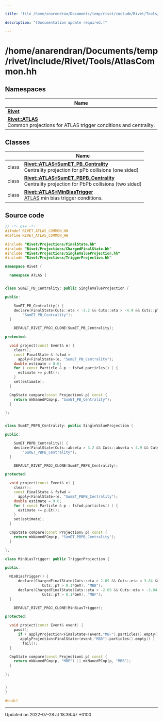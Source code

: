 ```yaml
---

title: 'file /home/anarendran/Documents/temp/rivet/include/Rivet/Tools/AtlasCommon.hh'

description: "[Documentation update required.]"

---
```


# /home/anarendran/Documents/temp/rivet/include/Rivet/Tools/AtlasCommon.hh



## Namespaces

| Name           |
| -------------- |
| **[Rivet](/documentation/code/namespaces/namespacerivet/)**  |
| **[Rivet::ATLAS](/documentation/code/namespaces/namespacerivet_1_1atlas/)** <br>Common projections for ATLAS trigger conditions and centrality.  |

## Classes

|                | Name           |
| -------------- | -------------- |
| class | **[Rivet::ATLAS::SumET_PB_Centrality](/documentation/code/classes/classrivet_1_1atlas_1_1sumet__pb__centrality/)** <br>Centrality projection for pPb collisions (one sided)  |
| class | **[Rivet::ATLAS::SumET_PBPB_Centrality](/documentation/code/classes/classrivet_1_1atlas_1_1sumet__pbpb__centrality/)** <br>Centrality projection for PbPb collisions (two sided)  |
| class | **[Rivet::ATLAS::MinBiasTrigger](/documentation/code/classes/classrivet_1_1atlas_1_1minbiastrigger/)** <br><a href="/documentation/code/namespaces/namespacerivet_1_1atlas/">ATLAS</a> min bias trigger conditions.  |




## Source code

```cpp
// -*- C++ -*-
#ifndef RIVET_ATLAS_COMMON_HH
#define RIVET_ATLAS_COMMON_HH

#include "Rivet/Projections/FinalState.hh"
#include "Rivet/Projections/ChargedFinalState.hh"
#include "Rivet/Projections/SingleValueProjection.hh"
#include "Rivet/Projections/TriggerProjection.hh"

namespace Rivet {

  namespace ATLAS {


class SumET_PB_Centrality: public SingleValueProjection {

public:

    SumET_PB_Centrality() {
    declare(FinalState(Cuts::eta < -3.2 && Cuts::eta > -4.9 && Cuts::pT > 0.1*GeV),
        "SumET_PB_Centrality");
  }

    DEFAULT_RIVET_PROJ_CLONE(SumET_PB_Centrality);

protected:

  void project(const Event& e) {
    clear();
    const FinalState & fsfwd =
      apply<FinalState>(e, "SumET_PB_Centrality");
    double estimate = 0.0;
    for ( const Particle & p : fsfwd.particles() ) {
      estimate += p.Et();
    }
    set(estimate);
  }

  CmpState compare(const Projection& p) const {
    return mkNamedPCmp(p, "SumET_PB_Centrality");
  }

};


class SumET_PBPB_Centrality: public SingleValueProjection {

public:

    SumET_PBPB_Centrality() {
    declare(FinalState(Cuts::abseta > 3.2 && Cuts::abseta < 4.9 && Cuts::pT > 0.1*GeV),
        "SumET_PBPB_Centrality");
  }

    DEFAULT_RIVET_PROJ_CLONE(SumET_PBPB_Centrality);

protected:

  void project(const Event& e) {
    clear();
    const FinalState & fsfwd =
      apply<FinalState>(e, "SumET_PBPB_Centrality");
    double estimate = 0.0;
    for ( const Particle & p : fsfwd.particles() ) {
      estimate += p.Et();
    }
    set(estimate);
  }

  CmpState compare(const Projection& p) const {
    return mkNamedPCmp(p, "SumET_PBPB_Centrality");
  }

};

class MinBiasTrigger: public TriggerProjection {

public:

  MinBiasTrigger() {
      declare(ChargedFinalState(Cuts::eta > 2.09 && Cuts::eta < 3.84 &&
                 Cuts::pT > 0.1*GeV), "MBB");
      declare(ChargedFinalState(Cuts::eta < -2.09 && Cuts::eta > -3.84 &&
                 Cuts::pT > 0.1*GeV), "MBF");
  }

    DEFAULT_RIVET_PROJ_CLONE(MinBiasTrigger);

protected:

  void project(const Event& event) {
    pass();
      if ( applyProjection<FinalState>(event,"MBF").particles().empty() ||
       applyProjection<FinalState>(event,"MBB").particles().empty() )
        fail();
  }

  CmpState compare(const Projection& p) const {
    return mkNamedPCmp(p, "MBF") || mkNamedPCmp(p, "MBB");
  }

};


}
}

#endif
```


-------------------------------

Updated on 2022-07-28 at 18:36:47 +0100
